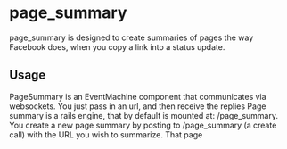 # page_summary
page_summary is designed to create summaries of pages the way Facebook does, when you copy a link into a status update.

## Usage
PageSummary is an EventMachine component that communicates via websockets. You just pass in an url, and then receive the replies
Page summary is a rails engine, that by default is mounted at: /page_summary.  You create a new page summary by posting to /page_summary (a create call) with the URL you wish to summarize.  That page 
